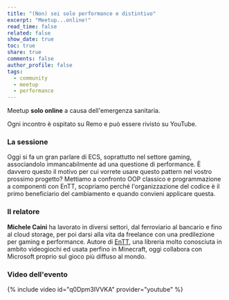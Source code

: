 ```yaml
---
title: "(Non) sei solo performance e distintivo"
excerpt: "Meetup...online!"
read_time: false
related: false
show_date: true
toc: true
share: true
comments: false
author_profile: false
tags:
  - community
  - meetup
  - performance
---
```


Meetup **solo online** a causa dell'emergenza sanitaria.

Ogni incontro è ospitato su Remo e può essere rivisto su YouTube.

### La sessione

Oggi si fa un gran parlare di ECS, soprattutto nel settore gaming, associandolo immancabilmente ad una questione di performance. È davvero questo il motivo per cui vorrete usare questo pattern nel vostro prossimo progetto?
Mettiamo a confronto OOP classico e programmazione a componenti con EnTT, scopriamo perché l'organizzazione del codice è il primo beneficiario del cambiamento e quando convieni applicare questa.

### Il relatore

**Michele Caini** ha lavorato in diversi settori, dal ferroviario al bancario e fino al cloud storage, per poi darsi alla vita da freelance con una predilezione per gaming e performance. Autore di [EnTT](https://github.com/skypjack/entt), una libreria molto conosciuta in ambito videogiochi ed usata perfino in Minecraft, oggi collabora con Microsoft proprio sul gioco più diffuso al mondo.

### Video dell'evento

{% include video id="q0Dpm3IVVKA" provider="youtube" %}